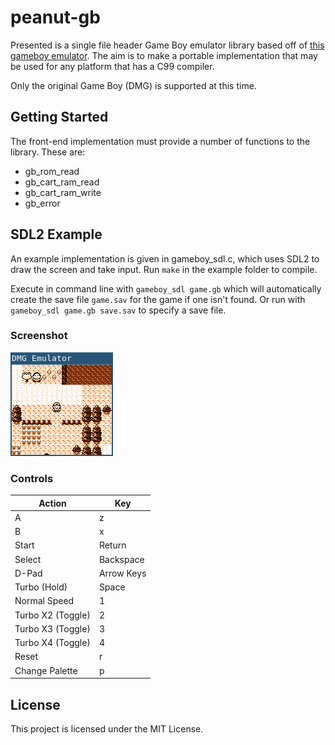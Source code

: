# peanut-gb

Presented is a single file header Game Boy emulator library based off of [this
gameboy emulator](https://github.com/gregtour/gameboy). The aim is to make a
portable implementation that may be used for any platform that has a C99
compiler.

Only the original Game Boy (DMG) is supported at this time.

## Getting Started

The front-end implementation must provide a number of functions to the library.
These are:

- gb_rom_read
- gb_cart_ram_read
- gb_cart_ram_write
- gb_error

## SDL2 Example

An example implementation is given in gameboy_sdl.c, which uses SDL2 to draw the
screen and take input. Run `make` in the example folder to compile.

Execute in command line with `gameboy_sdl game.gb` which will automatically
create the save file `game.sav` for the game if one isn't found. Or run with
`gameboy_sdl game.gb save.sav` to specify a save file.

### Screenshot

![Screenshot of SDL2 frontend](/examples/sdl2_example_screenshot.png)

### Controls

| Action            | Key        |
|-------------------|------------|
| A                 | z          |
| B                 | x          |
| Start             | Return     |
| Select            | Backspace  |
| D-Pad             | Arrow Keys |
| Turbo (Hold)      | Space      |
| Normal Speed      | 1          |
| Turbo X2 (Toggle) | 2          |
| Turbo X3 (Toggle) | 3          |
| Turbo X4 (Toggle) | 4          |
| Reset             | r          |
| Change Palette    | p          |

## License

This project is licensed under the MIT License.
